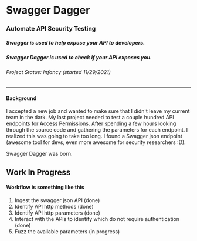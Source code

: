 # Swagger Dagger
### Automate API Security Testing
##### Swagger is used to help expose your API to developers. 
##### Swagger Dagger is used to check if your API exposes you.
###### Project Status: Infancy (started 11/29/2021)
---

#### Background
I accepted a new job and wanted to make sure that I didn't leave my current team in the dark. My last project needed to test a couple hundred API endpoints for Access Permissions.
After spending a few hours looking through the source code and gathering the parameters for each endpoint. I realized this was going to take too long. 
I found a Swagger json endpoint (awesome tool for devs, even more awesome for security researchers :D).

Swagger Dagger was born.

Work In Progress
---
#### Workflow is something like this

1. Ingest the swagger json API (done)
2. Identify API http methods (done)
3. Identify API http parameters (done)
4. Interact with the APIs to identify which do not require authentication (done)
5. Fuzz the available parameters (in progress)
